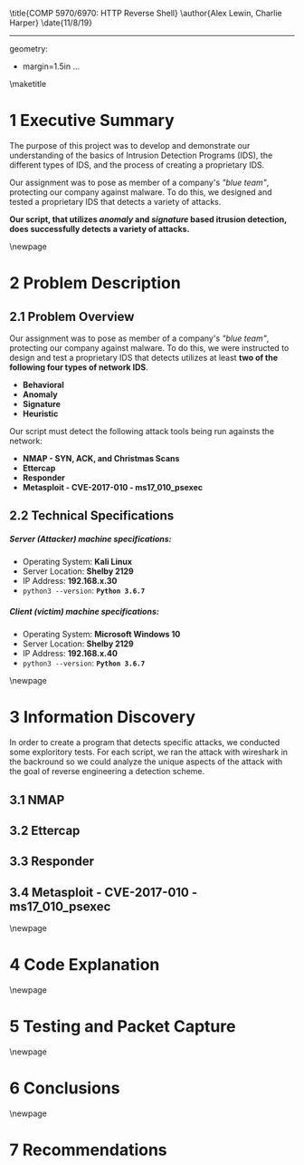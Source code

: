 \title{COMP 5970/6970: HTTP Reverse Shell}
\author{Alex Lewin, Charlie Harper}
\date{11/8/19}

---
geometry:
- margin=1.5in
...

\maketitle

# 1 Executive Summary 

The purpose of this project was to develop and demonstrate our understanding of the basics of Intrusion Detection Programs (IDS), the different types of IDS, and the process of creating a proprietary IDS.  

Our assignment was to pose as member of a company's *"blue team"*, protecting our company against malware. To do this, we designed and tested a proprietary IDS that detects a variety of attacks.  

**Our script, that utilizes *anomaly* and *signature* based itrusion detection, does successfully detects a variety of attacks.**


\newpage
# 2 Problem Description

## 2.1 Problem Overview  

Our assignment was to pose as member of a company's *"blue team"*, protecting our company against malware. To do this, we were instructed to design and test a proprietary IDS that detects utilizes at least **two of the following four types of network IDS**. 

   * **Behavioral**  
   * **Anomaly**  
   * **Signature**  
   * **Heuristic**  

Our script must detect the following attack tools being run againsts the network:  

   * **NMAP - SYN, ACK, and Christmas Scans**  
   * **Ettercap**  
   * **Responder**  
   * **Metasploit - CVE-2017-010 - ms17_010_psexec**  

## 2.2 Technical Specifications

##### Server (Attacker) machine specifications:

   - Operating System: **Kali Linux**  
   - Server Location: **Shelby 2129**  
   - IP Address: **192.168.x.30**  
   - `python3 --version`: **`Python 3.6.7`**

##### Client (victim) machine specifications:  

   - Operating System: **Microsoft Windows 10**
   - Server Location: **Shelby 2129**  
   - IP Address: **192.168.x.40**  
   - `python3 --version`: **`Python 3.6.7`**  

\newpage
# 3 Information Discovery

In order to create a program that detects specific attacks, we conducted some exploritory tests. For each script, we ran the attack with wireshark in the backround so we could analyze the unique aspects of the attack with the goal of reverse engineering a detection scheme.

## 3.1 NMAP

## 3.2 Ettercap

## 3.3 Responder

## 3.4 Metasploit - CVE-2017-010 - ms17_010_psexec

\newpage
# 4 Code Explanation

\newpage
# 5 Testing and Packet Capture  

\newpage
# 6 Conclusions

\newpage
# 7 Recommendations
